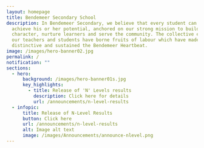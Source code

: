 ```yaml
---
layout: homepage
title: Bendemeer Secondary School
description: In Bendemeer Secondary, we believe that every student can shine and
  achieve his or her potential, anchored on our strong mission to build
  character, nurture learners and serve the community. The collective efforts of
  our teachers and students have borne fruits of labour which have made us
  distinctive and sustained the Bendemeer Heartbeat.
image: /images/hero-banner02.jpg
permalink: /
notification: ""
sections:
  - hero:
      background: /images/hero-banner01s.jpg
      key_highlights:
        - title: Release of 'N' Levels results
          description: Click here for details
          url: /announcements/n-level-results
  - infopic:
      title: Release of N-Level Results
      button: Click here
      url: /announcements/n-level-results
      alt: Image alt text
      image: /images/Announcements/announce-nlevel.png
---
```

